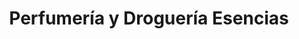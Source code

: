 ---
title: "Perfumería y Droguería Esencias"
url: /calp/perfumeria-y-drogueria-esencias/
shop: farmacia
---